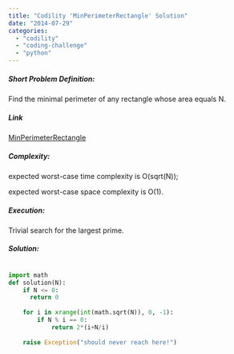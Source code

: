 ```yaml
---
title: "Codility 'MinPerimeterRectangle' Solution"
date: "2014-07-29"
categories: 
  - "codility"
  - "coding-challenge"
  - "python"
---
```


##### Short Problem Definition:

Find the minimal perimeter of any rectangle whose area equals N.

##### Link

[MinPerimeterRectangle](https://codility.com/demo/take-sample-test/min_perimeter_rectangle)

##### Complexity:

expected worst-case time complexity is O(sqrt(N));

expected worst-case space complexity is O(1).

##### Execution:

Trivial search for the largest prime.

##### Solution:

```python

import math
def solution(N):
    if N <= 0:
      return 0
  
    for i in xrange(int(math.sqrt(N)), 0, -1):
        if N % i == 0:
            return 2*(i+N/i)
            
    raise Exception("should never reach here!")    
```
